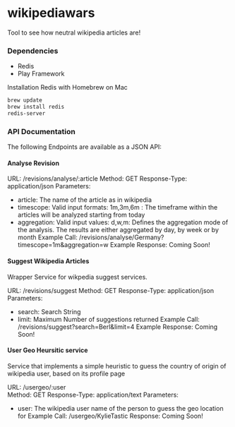 wikipediawars
=============

Tool to see how neutral wikipedia articles are!


### Dependencies

- Redis 
- Play Framework

Installation Redis with Homebrew on Mac
```bash
brew update
brew install redis
redis-server
```


### API Documentation

The following Endpoints are available as a JSON API:

#### Analyse Revision 

URL: /revisions/analyse/:article
Method: GET
Response-Type: application/json
Parameters:
- article: The name of the article as in wikipedia
- timescope: Valid input formats: 1m,3m,6m : The timeframe within the articles will be analyzed starting from today
- aggregation: Valid input values: d,w,m: Defines the aggregation mode of the analysis. The results are either aggregated by day, by week or by month
Example Call: /revisions/analyse/Germany?timescope=1m&aggregation=w
Example Response: Coming Soon!


#### Suggest Wikipedia Articles
Wrapper Service for wikpedia suggest services. 

URL: /revisions/suggest 
Method: GET
Response-Type: application/json
Parameters:
- search: Search String
- limit: Maximum Number of suggestions returned
Example Call: /revisions/suggest?search=Berl&limit=4
Example Response: Coming Soon!

#### User Geo Heursitic service
Service that implements a simple heuristic to guess the country of origin of wikipedia user, based on its profile page

URL: /usergeo/:user  
Method: GET
Response-Type: application/text
Parameters:
- user: The wikipedia user name of the person to guess the geo location for
Example Call: /usergeo/KylieTastic
Response: Coming Soon!




